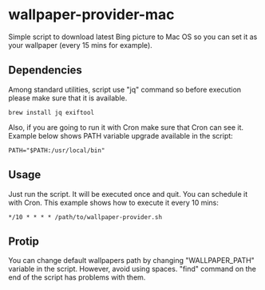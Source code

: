 # wallpaper-provider-mac
Simple script to download latest Bing picture to Mac OS so you can set it as your
wallpaper (every 15 mins for example).

## Dependencies
Among standard utilities, script use "jq" command so before execution please
make sure that it is available.
```
brew install jq exiftool
```
Also, if you are going to run it with Cron make sure that Cron can see it.
Example below shows PATH variable upgrade available in the script:
```
PATH="$PATH:/usr/local/bin"
```

## Usage
Just run the script. It will be executed once and quit. You can schedule it with
Cron. This example shows how to execute it every 10 mins:

```
*/10 * * * * /path/to/wallpaper-provider.sh
```

## Protip
You can change default wallpapers path by changing "WALLPAPER_PATH" variable in
the script. However, avoid using spaces. "find" command on the end of the script
has problems with them.
